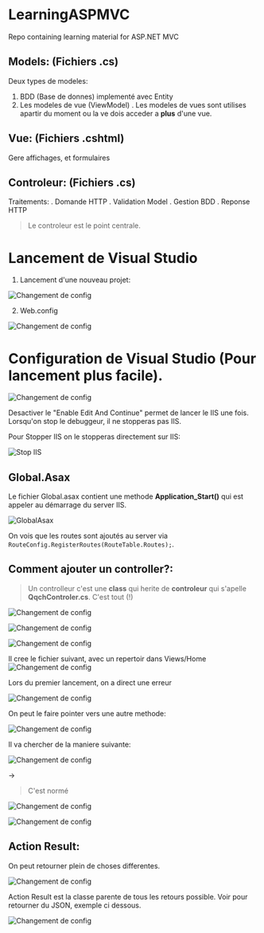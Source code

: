 # LearningASPMVC
Repo containing learning material for ASP.NET MVC

## Models: (Fichiers .cs)

Deux types de modeles:

1. BDD (Base de donnes) implementé avec Entity
2. Les modeles de vue (ViewModel)
. Les modeles de vues sont utilises apartir du moment ou la ve dois acceder a **plus** d'une vue.



## Vue: (Fichiers .cshtml)

Gere affichages, et formulaires

## Controleur: (Fichiers .cs)

Traitements:
. Domande HTTP
. Validation Model
. Gestion BDD
. Reponse HTTP

> Le controleur est le point centrale.

# Lancement de Visual Studio 

1. Lancement d'une nouveau projet:

![Changement de config](/images/day1//01.01_StructureDunProjet.png)

2. Web.config

![Changement de config](/images/day1//01.02_WebConfig.png)


# Configuration de Visual Studio (Pour lancement plus facile).

![Changement de config](/images/day1//01.05_ChangementConfig.png)

Desactiver le "Enable Edit And Continue" permet de lancer le IIS une fois. Lorsqu'on stop le debuggeur, il ne stopperas pas IIS.

Pour Stopper IIS on le stopperas directement sur IIS:

![Stop IIS](/images/day1//01.06_StopIIS.png)

## Global.Asax

Le fichier Global.asax contient une methode **Application_Start()** qui est appeler au démarrage du server IIS.

![GlobalAsax](/images/day1//01.03_Global.asax.png)

On vois que les routes sont ajoutés au server via ```RouteConfig.RegisterRoutes(RouteTable.Routes);```.


## Comment ajouter un controller?:

> Un controlleur c'est une **class** qui herite de **controleur** qui s'apelle **QqchControler.cs**. C'est tout (!)


![Changement de config](/images/day1//01.07_AddController1.png)

![Changement de config](/images/day1//01.07_AddController2.png)

![Changement de config](/images/day1//01.07_AddController3.png)

Il cree le fichier suivant, avec un repertoir dans Views/Home
![Changement de config](/images/day1//01.07_AddController4.png)


Lors du premier lancement, on a direct une erreur

![Changement de config](/images/day1//01.08_FirstRun.png)

On peut le faire pointer vers une autre methode:

![Changement de config](/images/day1//01.09_bob.png)

Il va chercher de la maniere suivante:

![Changement de config](/images/day1//01.10_Cheminement.png)

->

> C'est normé



![Changement de config](/images/day1//01.11_CreationHTML.png)

![Changement de config](/images/day1//01.12_Result.png)

## Action Result:

On peut retourner plein de choses differentes.

![Changement de config](/images/day1//01.13_ActionResult.png)

Action Result est la classe parente de tous les retours possible.
Voir pour retourner du JSON, exemple ci dessous.

![Changement de config](/images/day1//01.14_ActionResultParent.png)
